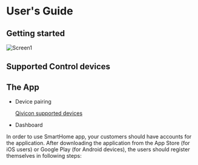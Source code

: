 # User's Guide

## Getting started

![Screen1]({{site.url}}{{site.baseurl}}https://github.com/lauraleonhardt/SmartHome-App-demo.github.oi/blob/8ca5b98ca560b61282af579aef784b3179a93d4b/AR.png?raw=true)

## Supported Control devices
## The App
* Device pairing

  [Qivicon supported devices](https://www.qivicon.com/assets/Products/Uploads/QIVICON-Kompatibilitaetsliste.pdf)
* Dashboard

In order to use SmartHome app, your customers should have accounts for the application. After downloading the application from the App Store (for iOS users) or Google Play (for Android devices), the users should register themselves in following steps:


